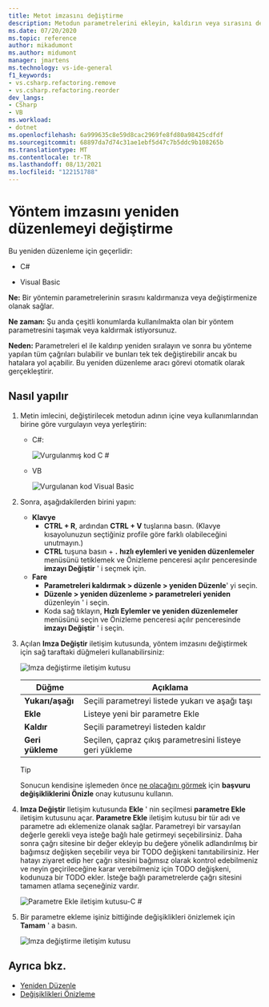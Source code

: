 ```yaml
---
title: Metot imzasını değiştirme
description: Metodun parametrelerini ekleyin, kaldırın veya sırasını değiştirin. Yöntemine sağ tıklayın, hızlı eylemler ve yeniden düzenlemeler ' ı seçin ve Imzayı Değiştir ' i seçin.
ms.date: 07/20/2020
ms.topic: reference
author: mikadumont
ms.author: midumont
manager: jmartens
ms.technology: vs-ide-general
f1_keywords:
- vs.csharp.refactoring.remove
- vs.csharp.refactoring.reorder
dev_langs:
- CSharp
- VB
ms.workload:
- dotnet
ms.openlocfilehash: 6a999635c8e59d8cac2969fe8fd80a98425cdfdf
ms.sourcegitcommit: 68897da7d74c31ae1ebf5d47c7b5ddc9b108265b
ms.translationtype: MT
ms.contentlocale: tr-TR
ms.lasthandoff: 08/13/2021
ms.locfileid: "122151788"
---
```

# <a name="change-a-method-signature-refactoring"></a>Yöntem imzasını yeniden düzenlemeyi değiştirme

Bu yeniden düzenleme için geçerlidir:

- C#

- Visual Basic

**Ne:** Bir yöntemin parametrelerinin sırasını kaldırmanıza veya değiştirmenize olanak sağlar.

**Ne zaman:** Şu anda çeşitli konumlarda kullanılmakta olan bir yöntem parametresini taşımak veya kaldırmak istiyorsunuz.

**Neden:** Parametreleri el ile kaldırıp yeniden sıralayın ve sonra bu yönteme yapılan tüm çağrıları bulabilir ve bunları tek tek değiştirebilir ancak bu hatalara yol açabilir.  Bu yeniden düzenleme aracı görevi otomatik olarak gerçekleştirir.

## <a name="how-to"></a>Nasıl yapılır

1. Metin imlecini, değiştirilecek metodun adının içine veya kullanımlarından birine göre vurgulayın veya yerleştirin:

   - C#:

       ![Vurgulanmış kod C #](media/changesignature-highlight-cs.png)

   - VB

       ![Vurgulanan kod Visual Basic](media/changesignature-highlight-vb.png)

2. Sonra, aşağıdakilerden birini yapın:

   - **Klavye**
      - **CTRL + R**, ardından **CTRL + V** tuşlarına basın.  (Klavye kısayolunuzun seçtiğiniz profile göre farklı olabileceğini unutmayın.)
      - **CTRL** tuşuna basın + **.** **hızlı eylemleri ve yeniden düzenlemeler** menüsünü tetiklemek ve Önizleme penceresi açılır penceresinde **imzayı Değiştir** ' i seçmek için.
   - **Fare**
      - **Parametreleri kaldırmak > düzenle > yeniden Düzenle**' yi seçin.
      - **Düzenle > yeniden düzenleme > parametreleri yeniden** düzenleyin ' i seçin.
      - Koda sağ tıklayın, **Hızlı Eylemler ve yeniden düzenlemeler** menüsünü seçin ve Önizleme penceresi açılır penceresinde **imzayı Değiştir** ' i seçin.

3. Açılan **Imza Değiştir** iletişim kutusunda, yöntem imzasını değiştirmek için sağ taraftaki düğmeleri kullanabilirsiniz:

   ![Imza değiştirme iletişim kutusu](media/change-signature.png)

   | Düğme | Açıklama
   | ------ | ---
   | **Yukarı/aşağı** | Seçili parametreyi listede yukarı ve aşağı taşı
   | **Ekle** | Listeye yeni bir parametre Ekle
   | **Kaldır** | Seçili parametreyi listeden kaldır
   | **Geri yükleme** | Seçilen, çapraz çıkış parametresini listeye geri yükleme

   > [!TIP]
   > Sonucun kendisine işlemeden önce [ne olacağını görmek](../../ide/preview-changes.md) için **başvuru değişikliklerini Önizle** onay kutusunu kullanın.

4. **Imza Değiştir** Iletişim kutusunda **Ekle** ' nin seçilmesi **parametre Ekle** iletişim kutusunu açar. **Parametre Ekle** iletişim kutusu bir tür adı ve parametre adı eklemenize olanak sağlar. Parametreyi bir varsayılan değerle gerekli veya isteğe bağlı hale getirmeyi seçebilirsiniz. Daha sonra çağrı sitesine bir değer ekleyip bu değere yönelik adlandırılmış bir bağımsız değişken seçebilir veya bir TODO değişkeni tanıtabilirsiniz. Her hatayı ziyaret edip her çağrı sitesini bağımsız olarak kontrol edebilmeniz ve neyin geçirileceğine karar verebilmeniz için TODO değişkeni, kodunuza bir TODO ekler. İsteğe bağlı parametrelerde çağrı sitesini tamamen atlama seçeneğiniz vardır.

    ![Parametre Ekle iletişim kutusu-C #](media/add-parameter-dialog.png)

5. Bir parametre ekleme işiniz bittiğinde değişiklikleri önizlemek için **Tamam** ' a basın.

    ![Imza değiştirme iletişim kutusu](media/change-signature.png)

## <a name="see-also"></a>Ayrıca bkz.

- [Yeniden Düzenle](../refactoring-in-visual-studio.md)
- [Değişiklikleri Önizleme](../../ide/preview-changes.md)